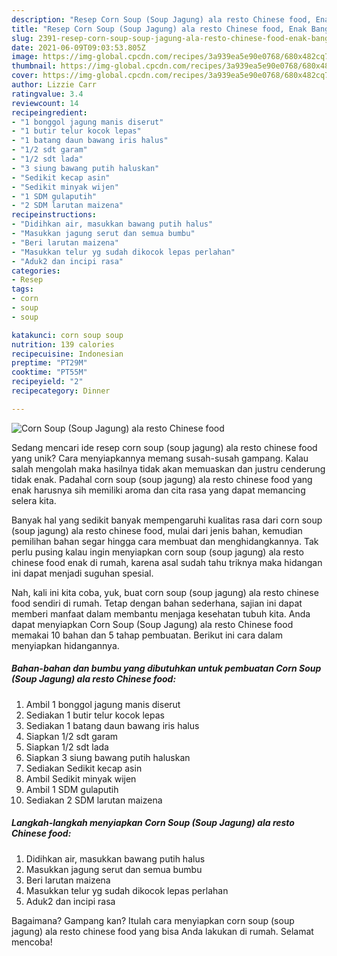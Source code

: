 ```yaml
---
description: "Resep Corn Soup (Soup Jagung) ala resto Chinese food, Enak Banget"
title: "Resep Corn Soup (Soup Jagung) ala resto Chinese food, Enak Banget"
slug: 2391-resep-corn-soup-soup-jagung-ala-resto-chinese-food-enak-banget
date: 2021-06-09T09:03:53.805Z
image: https://img-global.cpcdn.com/recipes/3a939ea5e90e0768/680x482cq70/corn-soup-soup-jagung-ala-resto-chinese-food-foto-resep-utama.jpg
thumbnail: https://img-global.cpcdn.com/recipes/3a939ea5e90e0768/680x482cq70/corn-soup-soup-jagung-ala-resto-chinese-food-foto-resep-utama.jpg
cover: https://img-global.cpcdn.com/recipes/3a939ea5e90e0768/680x482cq70/corn-soup-soup-jagung-ala-resto-chinese-food-foto-resep-utama.jpg
author: Lizzie Carr
ratingvalue: 3.4
reviewcount: 14
recipeingredient:
- "1 bonggol jagung manis diserut"
- "1 butir telur kocok lepas"
- "1 batang daun bawang iris halus"
- "1/2 sdt garam"
- "1/2 sdt lada"
- "3 siung bawang putih haluskan"
- "Sedikit kecap asin"
- "Sedikit minyak wijen"
- "1 SDM gulaputih"
- "2 SDM larutan maizena"
recipeinstructions:
- "Didihkan air, masukkan bawang putih halus"
- "Masukkan jagung serut dan semua bumbu"
- "Beri larutan maizena"
- "Masukkan telur yg sudah dikocok lepas perlahan"
- "Aduk2 dan incipi rasa"
categories:
- Resep
tags:
- corn
- soup
- soup

katakunci: corn soup soup 
nutrition: 139 calories
recipecuisine: Indonesian
preptime: "PT29M"
cooktime: "PT55M"
recipeyield: "2"
recipecategory: Dinner

---
```



![Corn Soup (Soup Jagung) ala resto Chinese food](https://img-global.cpcdn.com/recipes/3a939ea5e90e0768/680x482cq70/corn-soup-soup-jagung-ala-resto-chinese-food-foto-resep-utama.jpg)

Sedang mencari ide resep corn soup (soup jagung) ala resto chinese food yang unik? Cara menyiapkannya memang susah-susah gampang. Kalau salah mengolah maka hasilnya tidak akan memuaskan dan justru cenderung tidak enak. Padahal corn soup (soup jagung) ala resto chinese food yang enak harusnya sih memiliki aroma dan cita rasa yang dapat memancing selera kita.



Banyak hal yang sedikit banyak mempengaruhi kualitas rasa dari corn soup (soup jagung) ala resto chinese food, mulai dari jenis bahan, kemudian pemilihan bahan segar hingga cara membuat dan menghidangkannya. Tak perlu pusing kalau ingin menyiapkan corn soup (soup jagung) ala resto chinese food enak di rumah, karena asal sudah tahu triknya maka hidangan ini dapat menjadi suguhan spesial.


Nah, kali ini kita coba, yuk, buat corn soup (soup jagung) ala resto chinese food sendiri di rumah. Tetap dengan bahan sederhana, sajian ini dapat memberi manfaat dalam membantu menjaga kesehatan tubuh kita. Anda dapat menyiapkan Corn Soup (Soup Jagung) ala resto Chinese food memakai 10 bahan dan 5 tahap pembuatan. Berikut ini cara dalam menyiapkan hidangannya.

<!--inarticleads1-->

##### Bahan-bahan dan bumbu yang dibutuhkan untuk pembuatan Corn Soup (Soup Jagung) ala resto Chinese food:

1. Ambil 1 bonggol jagung manis diserut
1. Sediakan 1 butir telur kocok lepas
1. Sediakan 1 batang daun bawang iris halus
1. Siapkan 1/2 sdt garam
1. Siapkan 1/2 sdt lada
1. Siapkan 3 siung bawang putih haluskan
1. Sediakan Sedikit kecap asin
1. Ambil Sedikit minyak wijen
1. Ambil 1 SDM gulaputih
1. Sediakan 2 SDM larutan maizena




<!--inarticleads2-->

##### Langkah-langkah menyiapkan Corn Soup (Soup Jagung) ala resto Chinese food:

1. Didihkan air, masukkan bawang putih halus
1. Masukkan jagung serut dan semua bumbu
1. Beri larutan maizena
1. Masukkan telur yg sudah dikocok lepas perlahan
1. Aduk2 dan incipi rasa




Bagaimana? Gampang kan? Itulah cara menyiapkan corn soup (soup jagung) ala resto chinese food yang bisa Anda lakukan di rumah. Selamat mencoba!
